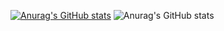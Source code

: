 [![Anurag's GitHub stats](https://github-readme-stats.vercel.app/api?username=feyzeer)](https://github.com/feyzeer/github-readme-stats)
![Anurag's GitHub stats](https://github-readme-stats.vercel.app/api?username=feyzeer&count_private=true)

